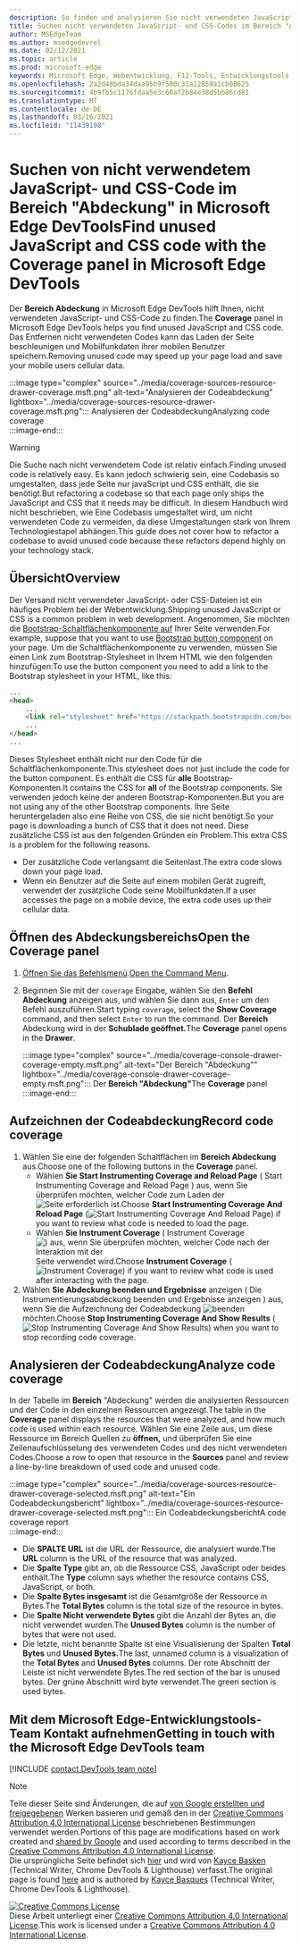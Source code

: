 ```yaml
---
description: So finden und analysieren Sie nicht verwendeten JavaScript- und CSS-Code in Microsoft Edge DevTools.
title: Suchen nicht verwendeten JavaScript- und CSS-Codes im Bereich "Abdeckung" in Microsoft Edge DevTools
author: MSEdgeTeam
ms.author: msedgedevrel
ms.date: 02/12/2021
ms.topic: article
ms.prod: microsoft-edge
keywords: Microsoft Edge, Webentwicklung, F12-Tools, Entwicklungstools
ms.openlocfilehash: 2a2d48bda34daa95b9f500c31a12859a1cb08625
ms.sourcegitcommit: 4b9fb5c1176fdaa5e3c60af2b84e38d5bb86cd81
ms.translationtype: MT
ms.contentlocale: de-DE
ms.lasthandoff: 03/16/2021
ms.locfileid: "11439198"
---
```

<!-- Copyright Kayce Basques 

   Licensed under the Apache License, Version 2.0 (the "License");
   you may not use this file except in compliance with the License.
   You may obtain a copy of the License at

       https://www.apache.org/licenses/LICENSE-2.0

   Unless required by applicable law or agreed to in writing, software
   distributed under the License is distributed on an "AS IS" BASIS,
   WITHOUT WARRANTIES OR CONDITIONS OF ANY KIND, either express or implied.
   See the License for the specific language governing permissions and
   limitations under the License.  -->

# <a name="find-unused-javascript-and-css-code-with-the-coverage-panel-in-microsoft-edge-devtools"></a><span data-ttu-id="c06a3-104">Suchen von nicht verwendetem JavaScript- und CSS-Code im Bereich "Abdeckung" in Microsoft Edge DevTools</span><span class="sxs-lookup"><span data-stu-id="c06a3-104">Find unused JavaScript and CSS code with the Coverage panel in Microsoft Edge DevTools</span></span>  

<span data-ttu-id="c06a3-105">Der **Bereich Abdeckung** in Microsoft Edge DevTools hilft Ihnen, nicht verwendeten JavaScript- und CSS-Code zu finden.</span><span class="sxs-lookup"><span data-stu-id="c06a3-105">The **Coverage** panel in Microsoft Edge DevTools helps you find unused JavaScript and CSS code.</span></span>  <span data-ttu-id="c06a3-106">Das Entfernen nicht verwendeten Codes kann das Laden der Seite beschleunigen und Mobilfunkdaten ihrer mobilen Benutzer speichern.</span><span class="sxs-lookup"><span data-stu-id="c06a3-106">Removing unused code may speed up your page load and save your mobile users cellular data.</span></span>  

:::image type="complex" source="../media/coverage-sources-resource-drawer-coverage.msft.png" alt-text="Analysieren der Codeabdeckung" lightbox="../media/coverage-sources-resource-drawer-coverage.msft.png":::
   <span data-ttu-id="c06a3-108">Analysieren der Codeabdeckung</span><span class="sxs-lookup"><span data-stu-id="c06a3-108">Analyzing code coverage</span></span>  
:::image-end:::  

> [!WARNING]
> <span data-ttu-id="c06a3-109">Die Suche nach nicht verwendetem Code ist relativ einfach.</span><span class="sxs-lookup"><span data-stu-id="c06a3-109">Finding unused code is relatively easy.</span></span>  <span data-ttu-id="c06a3-110">Es kann jedoch schwierig sein, eine Codebasis so umgestalten, dass jede Seite nur javaScript und CSS enthält, die sie benötigt.</span><span class="sxs-lookup"><span data-stu-id="c06a3-110">But refactoring a codebase so that each page only ships the JavaScript and CSS that it needs may be difficult.</span></span>  <span data-ttu-id="c06a3-111">In diesem Handbuch wird nicht beschrieben, wie Eine Codebasis umgestaltet wird, um nicht verwendeten Code zu vermeiden, da diese Umgestaltungen stark von Ihrem Technologiestapel abhängen.</span><span class="sxs-lookup"><span data-stu-id="c06a3-111">This guide does not cover how to refactor a codebase to avoid unused code because these refactors depend highly on your technology stack.</span></span>  

## <a name="overview"></a><span data-ttu-id="c06a3-112">Übersicht</span><span class="sxs-lookup"><span data-stu-id="c06a3-112">Overview</span></span>  

<span data-ttu-id="c06a3-113">Der Versand nicht verwendeter JavaScript- oder CSS-Dateien ist ein häufiges Problem bei der Webentwicklung.</span><span class="sxs-lookup"><span data-stu-id="c06a3-113">Shipping unused JavaScript or CSS is a common problem in web development.</span></span>  <span data-ttu-id="c06a3-114">Angenommen, Sie möchten die [Bootstrap-Schaltflächenkomponente auf][BootstrapButtons] Ihrer Seite verwenden.</span><span class="sxs-lookup"><span data-stu-id="c06a3-114">For example, suppose that you want to use [Bootstrap button component][BootstrapButtons] on your page.</span></span>  <span data-ttu-id="c06a3-115">Um die Schaltflächenkomponente zu verwenden, müssen Sie einen Link zum Bootstrap-Stylesheet in Ihrem HTML wie den folgenden hinzufügen:</span><span class="sxs-lookup"><span data-stu-id="c06a3-115">To use the button component you need to add a link to the Bootstrap stylesheet in your HTML, like this:</span></span>  

```html
...
<head>
    ...
    <link rel="stylesheet" href="https://stackpath.bootstrapcdn.com/bootstrap/4.3.1/css/bootstrap.min.css" integrity="sha384-ggOyR0iXCbMQv3Xipma34MD+dH/1fQ784/j6cY/iJTQUOhcWr7x9JvoRxT2MZw1T" crossorigin="anonymous">
    ...
</head>
...
```  

<span data-ttu-id="c06a3-116">Dieses Stylesheet enthält nicht nur den Code für die Schaltflächenkomponente.</span><span class="sxs-lookup"><span data-stu-id="c06a3-116">This stylesheet does not just include the code for the button component.</span></span>  <span data-ttu-id="c06a3-117">Es enthält die CSS für **alle** Bootstrap-Komponenten.</span><span class="sxs-lookup"><span data-stu-id="c06a3-117">It contains the CSS for **all** of the Bootstrap components.</span></span>  <span data-ttu-id="c06a3-118">Sie verwenden jedoch keine der anderen Bootstrap-Komponenten.</span><span class="sxs-lookup"><span data-stu-id="c06a3-118">But you are not using any of the other Bootstrap components.</span></span>  <span data-ttu-id="c06a3-119">Ihre Seite heruntergeladen also eine Reihe von CSS, die sie nicht benötigt.</span><span class="sxs-lookup"><span data-stu-id="c06a3-119">So your page is downloading a bunch of CSS that it does not need.</span></span>  <span data-ttu-id="c06a3-120">Diese zusätzliche CSS ist aus den folgenden Gründen ein Problem.</span><span class="sxs-lookup"><span data-stu-id="c06a3-120">This extra CSS is a problem for the following reasons.</span></span>  

*   <span data-ttu-id="c06a3-121">Der zusätzliche Code verlangsamt die Seitenlast.</span><span class="sxs-lookup"><span data-stu-id="c06a3-121">The extra code slows down your page load.</span></span>  <!--Navigate to [Render-Blocking CSS][render].  -->  
*   <span data-ttu-id="c06a3-122">Wenn ein Benutzer auf die Seite auf einem mobilen Gerät zugreift, verwendet der zusätzliche Code seine Mobilfunkdaten.</span><span class="sxs-lookup"><span data-stu-id="c06a3-122">If a user accesses the page on a mobile device, the extra code uses up their cellular data.</span></span>  
    
<!--[render]: /web/fundamentals/performance/critical-rendering-path/render-blocking-css  -->  

## <a name="open-the-coverage-panel"></a><span data-ttu-id="c06a3-123">Öffnen des Abdeckungsbereichs</span><span class="sxs-lookup"><span data-stu-id="c06a3-123">Open the Coverage panel</span></span>  

1.  <span data-ttu-id="c06a3-124">[Öffnen Sie das Befehlsmenü][DevToolsCommandMenu].</span><span class="sxs-lookup"><span data-stu-id="c06a3-124">[Open the Command Menu][DevToolsCommandMenu].</span></span>  
1.  <span data-ttu-id="c06a3-125">Beginnen Sie mit der `coverage` Eingabe, wählen Sie den **Befehl Abdeckung** anzeigen aus, und wählen Sie dann aus, `Enter` um den Befehl auszuführen.</span><span class="sxs-lookup"><span data-stu-id="c06a3-125">Start typing `coverage`, select the **Show Coverage** command, and then select `Enter` to run the command.</span></span>  <span data-ttu-id="c06a3-126">Der **Bereich** Abdeckung wird in der **Schublade geöffnet.**</span><span class="sxs-lookup"><span data-stu-id="c06a3-126">The **Coverage** panel opens in the **Drawer**.</span></span>  

    :::image type="complex" source="../media/coverage-console-drawer-coverage-empty.msft.png" alt-text="Der Bereich "Abdeckung"" lightbox="../media/coverage-console-drawer-coverage-empty.msft.png":::
       <span data-ttu-id="c06a3-128">Der **Bereich "Abdeckung"**</span><span class="sxs-lookup"><span data-stu-id="c06a3-128">The **Coverage** panel</span></span>  
    :::image-end:::  
    
## <a name="record-code-coverage"></a><span data-ttu-id="c06a3-129">Aufzeichnen der Codeabdeckung</span><span class="sxs-lookup"><span data-stu-id="c06a3-129">Record code coverage</span></span>  

1.  <span data-ttu-id="c06a3-130">Wählen Sie eine der folgenden Schaltflächen im **Bereich Abdeckung** aus.</span><span class="sxs-lookup"><span data-stu-id="c06a3-130">Choose one of the following buttons in the **Coverage** panel.</span></span>  
    *   <span data-ttu-id="c06a3-131">Wählen **Sie Start Instrumenting Coverage and Reload Page** \( Start Instrumenting Coverage and Reload Page \) aus, wenn Sie überprüfen möchten, welcher Code zum Laden der ![ Seite erforderlich ](../media/reload-icon.msft.png) ist.</span><span class="sxs-lookup"><span data-stu-id="c06a3-131">Choose **Start Instrumenting Coverage And Reload Page** \(![Start Instrumenting Coverage And Reload Page](../media/reload-icon.msft.png)\) if you want to review what code is needed to load the page.</span></span>  
    *   <span data-ttu-id="c06a3-132">Wählen **Sie Instrument Coverage** \( Instrument Coverage ![ \) aus, wenn Sie überprüfen möchten, welcher Code nach der Interaktion mit der ](../media/record-icon.msft.png) Seite verwendet wird.</span><span class="sxs-lookup"><span data-stu-id="c06a3-132">Choose **Instrument Coverage** \(![Instrument Coverage](../media/record-icon.msft.png)\) if you want to review what code is used after interacting with the page.</span></span>  
1.  <span data-ttu-id="c06a3-133">Wählen **Sie Abdeckung beenden und Ergebnisse** anzeigen \( Die Instrumentierungsabdeckung beenden und Ergebnisse anzeigen \) aus, wenn Sie die Aufzeichnung der Codeabdeckung ![ beenden ](../media/stop-icon.msft.png) möchten.</span><span class="sxs-lookup"><span data-stu-id="c06a3-133">Choose **Stop Instrumenting Coverage And Show Results** \(![Stop Instrumenting Coverage And Show Results](../media/stop-icon.msft.png)\) when you want to stop recording code coverage.</span></span>  
    
## <a name="analyze-code-coverage"></a><span data-ttu-id="c06a3-134">Analysieren der Codeabdeckung</span><span class="sxs-lookup"><span data-stu-id="c06a3-134">Analyze code coverage</span></span>  

<span data-ttu-id="c06a3-135">In der Tabelle im **Bereich** "Abdeckung" werden die analysierten Ressourcen und der Code in den einzelnen Ressourcen angezeigt.</span><span class="sxs-lookup"><span data-stu-id="c06a3-135">The table in the **Coverage** panel displays the resources that were analyzed, and how much code is used within each resource.</span></span>  <span data-ttu-id="c06a3-136">Wählen Sie eine Zeile aus, um diese Ressource im Bereich Quellen zu **öffnen,** und überprüfen Sie eine Zeilenaufschlüsselung des verwendeten Codes und des nicht verwendeten Codes.</span><span class="sxs-lookup"><span data-stu-id="c06a3-136">Choose a row to open that resource in the **Sources** panel and review a line-by-line breakdown of used code and unused code.</span></span>  

:::image type="complex" source="../media/coverage-sources-resource-drawer-coverage-selected.msft.png" alt-text="Ein Codeabdeckungsbericht" lightbox="../media/coverage-sources-resource-drawer-coverage-selected.msft.png":::
   <span data-ttu-id="c06a3-138">Ein Codeabdeckungsbericht</span><span class="sxs-lookup"><span data-stu-id="c06a3-138">A code coverage report</span></span>  
:::image-end:::  

*   <span data-ttu-id="c06a3-139">Die **SPALTE URL** ist die URL der Ressource, die analysiert wurde.</span><span class="sxs-lookup"><span data-stu-id="c06a3-139">The **URL** column is the URL of the resource that was analyzed.</span></span>  
*   <span data-ttu-id="c06a3-140">Die **Spalte Type** gibt an, ob die Ressource CSS, JavaScript oder beides enthält.</span><span class="sxs-lookup"><span data-stu-id="c06a3-140">The **Type** column says whether the resource contains CSS, JavaScript, or both.</span></span>  
*   <span data-ttu-id="c06a3-141">Die **Spalte Bytes insgesamt** ist die Gesamtgröße der Ressource in Bytes.</span><span class="sxs-lookup"><span data-stu-id="c06a3-141">The **Total Bytes** column is the total size of the resource in bytes.</span></span>  
*   <span data-ttu-id="c06a3-142">Die **Spalte Nicht verwendete Bytes** gibt die Anzahl der Bytes an, die nicht verwendet wurden.</span><span class="sxs-lookup"><span data-stu-id="c06a3-142">The **Unused Bytes** column is the number of bytes that were not used.</span></span>  
*   <span data-ttu-id="c06a3-143">Die letzte, nicht benannte Spalte ist eine Visualisierung der Spalten **Total Bytes** und **Unused Bytes.**</span><span class="sxs-lookup"><span data-stu-id="c06a3-143">The last, unnamed column is a visualization of the **Total Bytes** and **Unused Bytes** columns.</span></span>  <span data-ttu-id="c06a3-144">Der rote Abschnitt der Leiste ist nicht verwendete Bytes.</span><span class="sxs-lookup"><span data-stu-id="c06a3-144">The red section of the bar is unused bytes.</span></span>  <span data-ttu-id="c06a3-145">Der grüne Abschnitt wird byte verwendet.</span><span class="sxs-lookup"><span data-stu-id="c06a3-145">The green section is used bytes.</span></span>  
    
## <a name="getting-in-touch-with-the-microsoft-edge-devtools-team"></a><span data-ttu-id="c06a3-146">Mit dem Microsoft Edge-Entwicklungstools-Team Kontakt aufnehmen</span><span class="sxs-lookup"><span data-stu-id="c06a3-146">Getting in touch with the Microsoft Edge DevTools team</span></span>  

[!INCLUDE [contact DevTools team note](../includes/contact-devtools-team-note.md)]  

<!-- links -->  

[DevToolsCommandMenu]: ../command-menu/index.md "Ausführen von Befehlen mit dem Microsoft Edge DevTools Command-Menü | Microsoft Docs"  

[BootstrapButtons]: https://getbootstrap.com/docs/4.3/components/buttons "Schaltflächen – Bootstrap"  

> [!NOTE]
> <span data-ttu-id="c06a3-149">Teile dieser Seite sind Änderungen, die auf [von Google erstellten und freigegebenen][GoogleSitePolicies] Werken basieren und gemäß den in der [Creative Commons Attribution 4.0 International License][CCA4IL] beschriebenen Bestimmungen verwendet werden.</span><span class="sxs-lookup"><span data-stu-id="c06a3-149">Portions of this page are modifications based on work created and [shared by Google][GoogleSitePolicies] and used according to terms described in the [Creative Commons Attribution 4.0 International License][CCA4IL].</span></span>  
> <span data-ttu-id="c06a3-150">Die ursprüngliche Seite befindet sich [hier](https://developers.google.com/web/tools/chrome-devtools/coverage/index) und wird von [Kayce Basken][KayceBasques] \(Technical Writer, Chrome DevTools \& Lighthouse\) verfasst.</span><span class="sxs-lookup"><span data-stu-id="c06a3-150">The original page is found [here](https://developers.google.com/web/tools/chrome-devtools/coverage/index) and is authored by [Kayce Basques][KayceBasques] \(Technical Writer, Chrome DevTools \& Lighthouse\).</span></span>  

[![Creative Commons License][CCby4Image]][CCA4IL]  
<span data-ttu-id="c06a3-152">Diese Arbeit unterliegt einer [Creative Commons Attribution 4.0 International License][CCA4IL].</span><span class="sxs-lookup"><span data-stu-id="c06a3-152">This work is licensed under a [Creative Commons Attribution 4.0 International License][CCA4IL].</span></span>  

[CCA4IL]: https://creativecommons.org/licenses/by/4.0  
[CCby4Image]: https://i.creativecommons.org/l/by/4.0/88x31.png  
[GoogleSitePolicies]: https://developers.google.com/terms/site-policies  
[KayceBasques]: https://developers.google.com/web/resources/contributors/kaycebasques  
